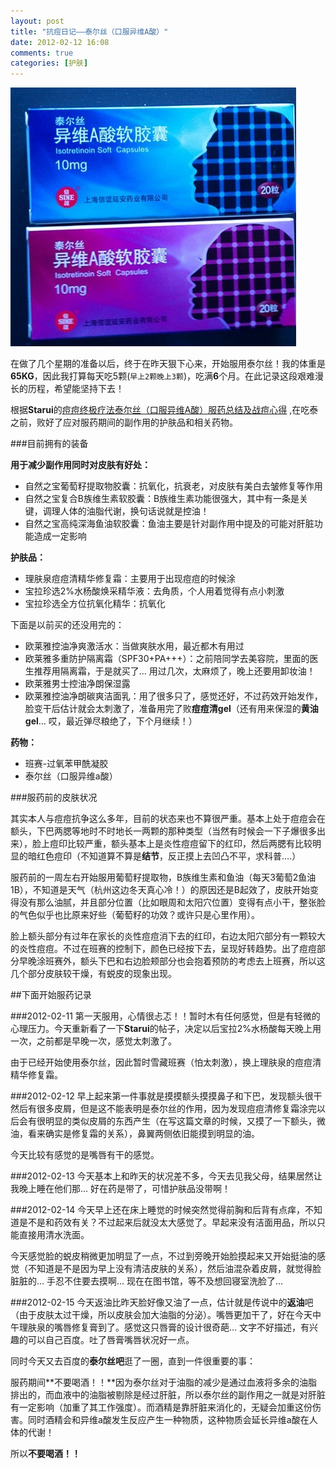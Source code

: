 ```yaml
---
layout: post
title: "抗痘日记——泰尔丝（口服异维A酸）"
date: 2012-02-12 16:08
comments: true
categories: [护肤]
---
```


![泰尔丝](/images/posts/Isotretinoin.jpg)

在做了几个星期的准备以后，终于在昨天狠下心来，开始服用泰尔丝！我的体重是**65KG**，因此我打算每天吃5颗(`早上2颗晚上3颗`)，吃满**6**个月。在此记录这段艰难漫长的历程，希望能坚持下去！

根据**Starui**的[痘痘终极疗法泰尔丝（口服异维A酸）服药总结及战痘心得](http://bbs.trends.com.cn/viewthread.php?tid=802478&extra=&page=1) ,在吃泰之前，败好了应对服药期间的副作用的护肤品和相关药物。

<!--more-->

###目前拥有的装备

**用于减少副作用同时对皮肤有好处：**

* 自然之宝葡萄籽提取物胶囊：抗氧化，抗衰老，对皮肤有美白去皱修复等作用
* 自然之宝复合B族维生素软胶囊：B族维生素功能很强大，其中有一条是关键，调理人体的油脂代谢，换句话说就是控油！
* 自然之宝高纯深海鱼油软胶囊：鱼油主要是针对副作用中提及的可能对肝脏功能造成一定影响

**护肤品：**

* 理肤泉痘痘清精华修复霜：主要用于出现痘痘的时候涂
* 宝拉珍选2%水杨酸焕采精华液：去角质，个人用着觉得有点小刺激
* 宝拉珍选全方位抗氧化精华：抗氧化

下面是以前买的还没用完的：

* 欧莱雅控油净爽激活水：当做爽肤水用，最近都木有用过
* 欧莱雅多重防护隔离霜（SPF30+PA+++）：之前陪同学去美容院，里面的医生推荐用隔离霜，于是就买了… 用过几次，太麻烦了，晚上还要用卸妆油！
* 欧莱雅男士控油净朗保湿露
* 欧莱雅控油净朗碳爽洁面乳：用了很多只了，感觉还好，不过药效开始发作，脸变干后估计就会太刺激了，准备用完了败**痘痘清gel**（还有用来保湿的**黄油gel**… 哎，最近弹尽粮绝了，下个月继续！）

**药物：**

* 班赛-过氧苯甲酰凝胶
* 泰尔丝（口服异维a酸）

###服药前的皮肤状况

其实本人与痘痘抗争这么多年，目前的状态来也不算很严重。基本上处于痘痘会在额头，下巴两腮等地时不时地长一两颗的那种类型（当然有时候会一下子爆很多出来），脸上痘印比较严重，额头基本上是炎性痘痘留下的红印，然后两腮有比较明显的暗红色痘印（不知道算不算是**结节**，反正摸上去凹凸不平，求科普….）

服药前的一周左右开始服用葡萄籽提取物，B族维生素和鱼油（每天3葡萄2鱼油1B），不知道是天气（杭州这边冬天真心冷！）的原因还是B起效了，皮肤开始变得没有那么油腻，并且部分位置（比如眼周和太阳穴位置）变得有点小干，整张脸的气色似乎也比原来好些（葡萄籽的功效？或许只是心里作用）。

脸上额头部分有过年在家长的炎性痘痘消下去的红印，右边太阳穴部分有一颗较大的炎性痘痘。不过在班赛的控制下，颜色已经按下去，呈现好转趋势。出了痘痘部分早晚涂班赛外，额头下巴和右边脸颊部分也会抱着预防的考虑去上班赛，所以这几个部分皮肤较干燥，有蜕皮的现象出现。


##下面开始服药记录

###2012-02-11
第一天服用，心情很忐忑！！暂时木有任何感觉，但是有轻微的心理压力。今天重新看了一下**Starui**的帖子，决定以后宝拉2%水杨酸每天晚上用一次，之前都是早晚一次，感觉太刺激了。

由于已经开始使用泰尔丝，因此暂时雪藏班赛（怕太刺激），换上理肤泉的痘痘清精华修复霜。

###2012-02-12
早上起来第一件事就是摸摸额头摸摸鼻子和下巴，发现额头很干然后有很多皮屑，但是这不能表明是泰尔丝的作用，因为发现痘痘清修复霜涂完以后会有很明显的类似皮屑的东西产生（在写这篇文章的时候，又摸了一下额头，微油，看来确实是修复霜的关系），鼻翼两侧依旧能摸到明显的油。

今天比较有感觉的是嘴唇有干的感觉。

###2012-02-13
今天基本上和昨天的状况差不多，今天去见我父母，结果居然让我晚上睡在他们那… 好在药是带了，可惜护肤品没带啊！

###2012-02-14
今天早上还在床上睡觉的时候突然觉得前胸和后背有点痒，不知道是不是和药效有关？不过起来后就没太大感觉了。早起来没有洁面用品，所以只能直接用清水洗面。

今天感觉脸的蜕皮稍微更加明显了一点，不过到旁晚开始脸摸起来又开始挺油的感觉（不知道是不是因为早上没有清洁皮肤的关系），然后油混杂着皮屑，就觉得脸脏脏的… 手忍不住要去摸啊… 现在在图书馆，等不及想回寝室洗脸了… 

###2012-02-15
今天返油比昨天脸好像又油了一点，估计就是传说中的**返油**吧（由于皮肤太过干燥，所以皮肤会加大油脂的分泌）。嘴唇更加干了，好在今天中午理肤泉的嘴唇修复膏到了。感觉这只唇膏的设计很奇葩… 文字不好描述，有兴趣的可以自己百度。吐了唇膏嘴唇状况好一点。

同时今天又去百度的**泰尔丝吧**逛了一圈，直到一件很重要的事：

服药期间**不要喝酒！！**因为泰尔丝对于油脂的减少是通过血液将多余的油脂排出的，而血液中的油脂被剔除是经过肝脏，所以泰尔丝的副作用之一就是对肝脏有一定影响（加重了其工作强度）。而酒精是靠肝脏来消化的，无疑会加重这份伤害。同时酒精会和异维a酸发生反应产生一种物质，这种物质会延长异维a酸在人体的代谢！

所以**不要喝酒！！**

